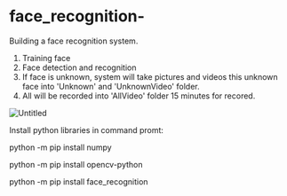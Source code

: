 # face_recognition-
Building a face recognition system. 
1. Training face 
2. Face detection and recognition
3. If face is unknown, system will take pictures and videos this unknown face into 'Unknown' and 'UnknownVideo' folder.
4. All will be recorded into 'AllVideo' folder 15 minutes for recored.

![Untitled](https://user-images.githubusercontent.com/89532499/130821637-10c34f24-61e8-411b-84de-d7993ff29940.jpg)

Install python libraries in command promt:

python -m pip install numpy

python -m pip install opencv-python

python -m pip install face_recognition
